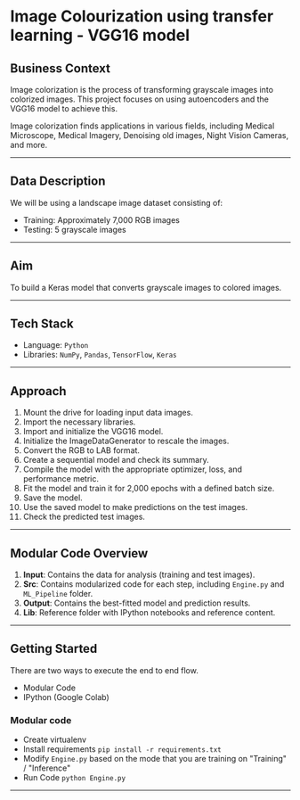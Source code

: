 # Image Colourization using transfer learning - VGG16 model

## Business Context
Image colorization is the process of transforming grayscale images into colorized images. This project focuses on using autoencoders and the VGG16 model to achieve this. 

Image colorization finds applications in various fields, including Medical Microscope, Medical Imagery, Denoising old images, Night Vision Cameras, and more.

---

## Data Description
We will be using a landscape image dataset consisting of:
- Training: Approximately 7,000 RGB images
- Testing: 5 grayscale images

---

## Aim
To build a Keras model that converts grayscale images to colored images.

---

## Tech Stack
- Language: `Python`
- Libraries: `NumPy`, `Pandas`, `TensorFlow`, `Keras`

---

## Approach
1. Mount the drive for loading input data images.
2. Import the necessary libraries.
3. Import and initialize the VGG16 model.
4. Initialize the ImageDataGenerator to rescale the images.
5. Convert the RGB to LAB format.
6. Create a sequential model and check its summary.
7. Compile the model with the appropriate optimizer, loss, and performance metric.
8. Fit the model and train it for 2,000 epochs with a defined batch size.
9. Save the model.
10. Use the saved model to make predictions on the test images.
11. Check the predicted test images.

---

## Modular Code Overview

1. **Input**: Contains the data for analysis (training and test images).
2. **Src**: Contains modularized code for each step, including `Engine.py` and `ML_Pipeline` folder.
3. **Output**: Contains the best-fitted model and prediction results.
4. **Lib**: Reference folder with IPython notebooks and reference content.

---

## Getting Started

There are two ways to execute the end to end flow.

- Modular Code
- IPython (Google Colab)

### Modular code

- Create virtualenv
- Install requirements `pip install -r requirements.txt`
- Modify `Engine.py` based on the mode that you are training on "Training" / "Inference"
- Run Code `python Engine.py`

---




